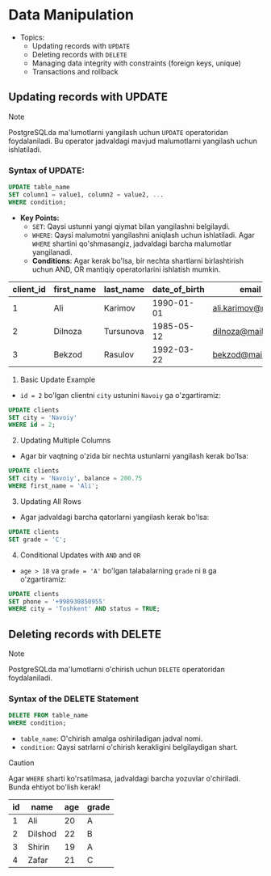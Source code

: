 # Data Manipulation

- Topics:
  - Updating records with `UPDATE`
  - Deleting records with `DELETE`
  - Managing data integrity with constraints (foreign keys, unique)
  - Transactions and rollback

## Updating records with UPDATE

> [!NOTE]
> PostgreSQLda ma'lumotlarni yangilash uchun `UPDATE` operatoridan foydalaniladi. Bu operator jadvaldagi mavjud malumotlarni yangilash uchun ishlatiladi.

### Syntax of UPDATE:

```sql
UPDATE table_name
SET column1 = value1, column2 = value2, ...
WHERE condition;
```

- **Key Points:**
  - `SET`: Qaysi ustunni yangi qiymat bilan yangilashni belgilaydi.
  - `WHERE`: Qaysi malumotni yangilashni aniqlash uchun ishlatiladi. Agar `WHERE` shartini qo'shmasangiz, jadvaldagi barcha malumotlar yangilanadi.
  - **Conditions**: Agar kerak bo'lsa, bir nechta shartlarni birlashtirish uchun AND, OR mantiqiy operatorlarini ishlatish mumkin.

| client_id | first_name | last_name  | date_of_birth | email               | phone         | address            | city       | country     | postal_code | registration_date | last_activity_date | balance | status |
|-----------|------------|------------|---------------|---------------------|---------------|--------------------|------------|-------------|-------------|-------------------|--------------------|---------|--------|
| 1         | Ali        | Karimov    | 1990-01-01    | ali.karimov@mail.uz | +99890123456  | Tashkent, Block 15 | Tashkent   | Uzbekistan  | 100100      | 2024-01-01        | 2024-12-01         | 150.50  | TRUE   |
| 2         | Dilnoza    | Tursunova  | 1985-05-12    | dilnoza@mail.uz     | +99890123457  | Samarkand, Block 7 | Samarkand  | Uzbekistan  | 140200      | 2024-02-15        | 2024-11-20         | 0.00    | FALSE  |
| 3         | Bekzod     | Rasulov    | 1992-03-22    | bekzod@mail.uz      | +99890123458  | Bukhara, Block 9   | Bukhara    | Uzbekistan  | 200300      | 2024-05-10        | 2024-10-30         | 250.75  | TRUE   |


1. Basic Update Example

- `id = 2` bo'lgan clientni `city` ustunini `Navoiy` ga o'zgartiramiz:

```sql
UPDATE clients
SET city = 'Navoiy'
WHERE id = 2;
```

2. Updating Multiple Columns

- Agar bir vaqtning o'zida bir nechta ustunlarni yangilash kerak bo'lsa:

```sql
UPDATE clients
SET city = 'Navoiy', balance = 200.75
WHERE first_name = 'Ali';
```

3. Updating All Rows

- Agar jadvaldagi barcha qatorlarni yangilash kerak bo'lsa:

```sql
UPDATE clients
SET grade = 'C';
```

4. Conditional Updates with `AND` and `OR`

- `age > 18` va `grade = 'A'` bo'lgan talabalarning `grade` ni `B` ga o'zgartiramiz:

```sql
UPDATE clients
SET phone = '+998930850955'
WHERE city = 'Toshkent' AND status = TRUE;
```

## Deleting records with DELETE

> [!NOTE]
> PostgreSQLda ma'lumotlarni o'chirish uchun `DELETE` operatoridan foydalaniladi.


### Syntax of the DELETE Statement

```sql
DELETE FROM table_name
WHERE condition;
```

- `table_name`: O'chirish amalga oshiriladigan jadval nomi.
- `condition`: Qaysi satrlarni o'chirish kerakligini belgilaydigan shart.

> [!CAUTION]
> Agar `WHERE` sharti ko'rsatilmasa, jadvaldagi barcha yozuvlar o'chiriladi. Bunda ehtiyot bo'lish kerak!

| id | name    | age | grade |
|----|---------|-----|-------|
| 1  | Ali     | 20  | A     |
| 2  | Dilshod | 22  | B     |
| 3  | Shirin  | 19  | A     |
| 4  | Zafar   | 21  | C     |

